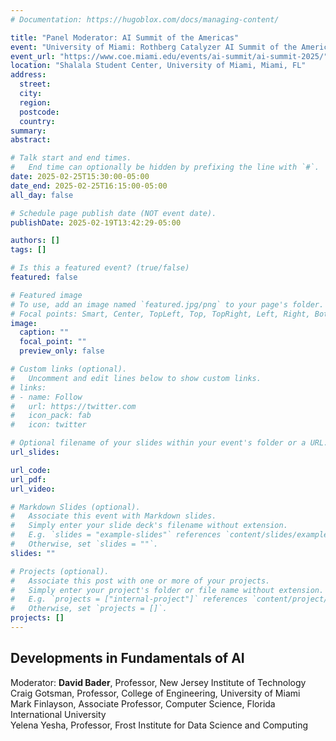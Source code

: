 ```yaml
---
# Documentation: https://hugoblox.com/docs/managing-content/

title: "Panel Moderator: AI Summit of the Americas"
event: "University of Miami: Rothberg Catalyzer AI Summit of the Americas"
event_url: "https://www.coe.miami.edu/events/ai-summit/ai-summit-2025/"
location: "Shalala Student Center, University of Miami, Miami, FL"
address:
  street:
  city:
  region:
  postcode:
  country:
summary:
abstract:

# Talk start and end times.
#   End time can optionally be hidden by prefixing the line with `#`.
date: 2025-02-25T15:30:00-05:00
date_end: 2025-02-25T16:15:00-05:00
all_day: false

# Schedule page publish date (NOT event date).
publishDate: 2025-02-19T13:42:29-05:00

authors: []
tags: []

# Is this a featured event? (true/false)
featured: false

# Featured image
# To use, add an image named `featured.jpg/png` to your page's folder. 
# Focal points: Smart, Center, TopLeft, Top, TopRight, Left, Right, BottomLeft, Bottom, BottomRight.
image:
  caption: ""
  focal_point: ""
  preview_only: false

# Custom links (optional).
#   Uncomment and edit lines below to show custom links.
# links:
# - name: Follow
#   url: https://twitter.com
#   icon_pack: fab
#   icon: twitter

# Optional filename of your slides within your event's folder or a URL.
url_slides:

url_code:
url_pdf:
url_video:

# Markdown Slides (optional).
#   Associate this event with Markdown slides.
#   Simply enter your slide deck's filename without extension.
#   E.g. `slides = "example-slides"` references `content/slides/example-slides.md`.
#   Otherwise, set `slides = ""`.
slides: ""

# Projects (optional).
#   Associate this post with one or more of your projects.
#   Simply enter your project's folder or file name without extension.
#   E.g. `projects = ["internal-project"]` references `content/project/deep-learning/index.md`.
#   Otherwise, set `projects = []`.
projects: []
---
```


## Developments in Fundamentals of AI ##

Moderator: **David Bader**, Professor, New Jersey Institute of Technology  
Craig Gotsman, Professor, College of Engineering, University of Miami  
Mark Finlayson, Associate Professor, Computer Science, Florida International University  
Yelena Yesha, Professor, Frost Institute for Data Science and Computing